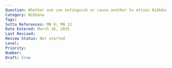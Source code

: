 ```yaml
---
Question: Whether one can extinguish or cause another to attain Nibbāna (parinibbāpeti) another?
Category: Nibbāna
Tags:
Sutta References: MN 8; MN 13
Date Entered: March 26, 2025
Last Revised:
Review Status: Not started
Level: 
Priority: 
Number: 
Draft: true
---
```

